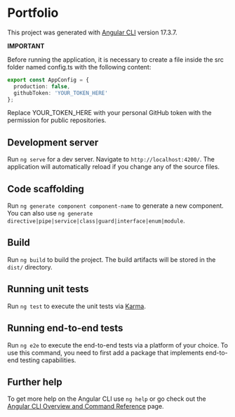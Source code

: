 # Portfolio

This project was generated with [Angular CLI](https://github.com/angular/angular-cli) version 17.3.7.

**IMPORTANT**

Before running the application, it is necessary to create a file inside the src folder named config.ts with the following content:

```typescript
export const AppConfig = {
  production: false,
  githubToken: 'YOUR_TOKEN_HERE'
};
```

Replace YOUR_TOKEN_HERE with your personal GitHub token with the permission for public repositories. 

## Development server

Run `ng serve` for a dev server. Navigate to `http://localhost:4200/`. The application will automatically reload if you change any of the source files.

## Code scaffolding

Run `ng generate component component-name` to generate a new component. You can also use `ng generate directive|pipe|service|class|guard|interface|enum|module`.

## Build

Run `ng build` to build the project. The build artifacts will be stored in the `dist/` directory.

## Running unit tests

Run `ng test` to execute the unit tests via [Karma](https://karma-runner.github.io).

## Running end-to-end tests

Run `ng e2e` to execute the end-to-end tests via a platform of your choice. To use this command, you need to first add a package that implements end-to-end testing capabilities.

## Further help

To get more help on the Angular CLI use `ng help` or go check out the [Angular CLI Overview and Command Reference](https://angular.io/cli) page.
